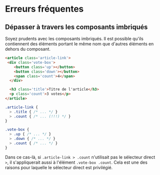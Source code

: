 # Erreurs fréquentes

## Dépasser à travers les composants imbriqués
Soyez prudents avec les composants imbriqués. Il est possible qu'ils contiennent des éléments portant le même nom que d'autres éléments en dehors du composant.

```html
<article class='article-link'>
 <div class='vote-box'>
    <button class='up'></button>
    <button class='down'></button>
    <span class='count'>4</span>
  </div>

  <h3 class='title'>Titre de l'article</h3>
  <p class='count'>3 votes</p>
</article>
```

```scss
.article-link {
  > .title { /* ... */ }
  > .count { /* ... (!!!) */ }
}

.vote-box {
  > .up { /* ... */ }
  > .down { /* ... */ }
  > .count { /* ... */ }
}
```

Dans ce cas-là, si `.article-link > .count` n'utilisait pas le sélecteur direct `>`, il s'appliquerait aussi à l'élément `.vote-box .count`. Cela est une des raisons pour laquelle le sélecteur direct est privilégié.
